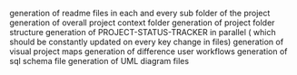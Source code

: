 
generation of readme files in each and every sub folder of the project
generation of overall project context folder
generation of project folder structure
generation of PROJECT-STATUS-TRACKER in parallel ( which should be constantly updated on every key change in files)
 generation of  visual project maps
 generation of difference user workflows
 generation of sql schema file
 generation of UML diagram files 
 